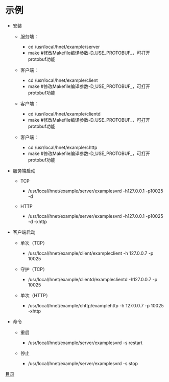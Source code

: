 # 示例

* 安装
    * 服务端：
        * cd /usr/local/hnet/example/server
        * make #修改Makefile编译参数-D_USE_PROTOBUF_，可打开protobuf功能

    * 客户端：
        * cd /usr/local/hnet/example/client
        * make #修改Makefile编译参数-D_USE_PROTOBUF_，可打开protobuf功能

    * 客户端：
        * cd /usr/local/hnet/example/clientd
        * make #修改Makefile编译参数-D_USE_PROTOBUF_，可打开protobuf功能

    * 客户端：
        * cd /usr/local/hnet/example/chttp
        * make #修改Makefile编译参数-D_USE_PROTOBUF_，可打开protobuf功能

* 服务端启动
    * TCP
        * /usr/local/hnet/example/server/examplesvrd -h127.0.0.1 -p10025 -d

    * HTTP
        * /usr/local/hnet/example/server/examplesvrd -h127.0.0.1 -p10025 -d -xhttp

* 客户端启动
    * 单次（TCP）
        * /usr/local/hnet/example/client/exampleclient -h 127.0.0.7 -p 10025

    * 守护（TCP）
        * /usr/local/hnet/example/clientd/exampleclientd -h127.0.0.7 -p 10025

    * 单次（HTTP）
        * /usr/local/hnet/example/chttp/examplehttp -h 127.0.0.7 -p 10025 -xhttp

* 命令
    * 重启
        * /usr/local/hnet/example/server/examplesvrd -s restart

    * 停止
        * /usr/local/hnet/example/server/examplesvrd -s stop


[目录](../SUMMARY.md)


